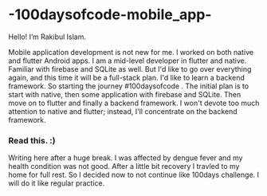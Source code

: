 # -100daysofcode-mobile_app-
Hello! I’m Rakibul Islam.

Mobile application development is not new for me. I worked on both native and flutter Android apps. I am a mid-level developer in flutter and native. Familiar with firebase and SQLite as well. But I'd like to go over everything again, and this time it will be a full-stack plan. I'd like to learn a backend framework.  So starting the journey #100daysofcode . The initial plan is to start with native, then some application with firebase and SQLite. Then move on to flutter and finally a backend framework. I won't devote too much attention to native and flutter; instead, I'll concentrate on the backend framework. 
### Read this. :)
Writing here after a huge break. I was affected by dengue fever and my health condition was not good. After a little bit recovery I travled to my home for full rest. So I decided now to not continue like 100days challenge. I will do it like regular practice.
